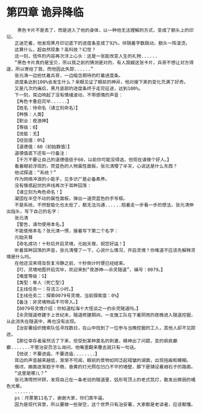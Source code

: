 # 第四章 诡异降临
        黑色卡片不是丢了，而是进入了他的身体，以一种他无法理解的方式，变成了额头上的印记。
       正迷茫着，他发现黑月印记底下的进度条变成了92%，伴随着字数跳动，额头一阵滚烫。
       这算什么，超自然现象？高科技？幻觉？
       这一刻，信件的内容再次浮上心头：这是一张能改变人生的礼物......
       “黑色卡片真的是宝贝，所以我之前的猜测是对的，有人觊觎这张卡片，兵哥不想让对方得逞，所以寄给了我，而他因此失踪......”
       张元清一边担忧着兵哥，一边暗含期待的盯着进度条。
       进度条达到100%会发生什么？亲眼见证了眼前的神异，他对接下来的变化充满了好奇。
       又是几次灼痛后，黑月底部的进度条终于走完征途，达到100%。
       下一刻，耳边响起了没有情绪波动，不带感情的声音：
       【角色卡重启完毕......】
       【姓名：待命名（请立刻命名）】
       【种族：人类】
       【职业：夜游神】
       【等级：0】
       【技能：无】
       【经验值：0%】
       【道德值：60（初始数值）】
       道德值底下还有一行备注：
       【千万不要让自己的道德值低于60，以前你可能没得选，但现在请做个好人。】
       看着眼前浮现的，荧蓝色的人物属性面板，张元清懵了半天，心说这是什么东西？
       他试探道：“系统？”
       作为网络冲浪的小能手，见多识广是必备素养。
       没有情感起伏的声线再次于耳畔回荡：
       【请立刻为角色命名！】
       凝固在半空不动的属性面板，弹出一道荧蓝色的手写框。
       不是系统，不然智能化也太低了，都无法沟通......抱着走一步看一步的想法，张元清伸出指头，写下自己的名字：
       张元清
       【警告，请勿使用本名。】
       不能使用本名？张元清一愣，接着写下第二个名字：
       元始天尊
       【命名成功！十秒后开启灵境，元始天尊，祝您好运！】
       听着耳畔回荡的声音，张元清懵了一下，心说什么情况，开启灵境？你难道不应该先解释灵境是什么吗。
       在他还没来得及恢复冷静之前，十秒倒计时便已经结束。
       【叮，灵境地图开启完毕，欢迎来到“夜游神——佘灵隧道”，编号：0079。】
       【难度等级：S】
       【类型：单人（死亡型）】
       【主线任务一：存活三小时。】
       【主线任务二：探索0079号灵境，当前探索度：0%】
       【备注：非灵境物品不可带入。】
       【0079号灵境介绍：你知道松海十大怪谈之一的佘灵隧道吗。】
       【佘灵隧道修建于上世纪末，隧道修建期间，一支施工队在下着阴雨的夜晚进入隧道挖掘，从此消失在隧道中，再也没有出现。
       【治安署组织搜索队伍寻找数日，在山中找到了一位参与当晚挖掘的工人，其他人却不见踪迹。
       【那位幸存者虽然活了下来，但受到某种莫名的刺激，精神出了问题，变的疯疯癫癫.......不管治安员怎么询问，他嘴里翻来覆去就只有一句话。
       【他说：不要进庙，不要进庙........】
       耳边的声音越来越低，渐渐不可闻，眼前的景物如同泛起褶皱的湖面，出现扭曲和模糊。
       俄顷，画面逐渐趋于平稳，昏黄的灯光照在凹凸不平的墙壁，脚下是铺设着细石子的路面。
       “这里是哪儿？”
       张元清愕然环顾，发现自己在一条老旧的隧道里，弧形穹顶上的老式氙灯，散发出微弱的橘色光晕。
       .......
       ps：月票第11名了，谢谢大家，你们真牛逼。
       因为是现代背景，所以要做一些架空，这个世界只有治安署，大家都是老读者，应该都懂。